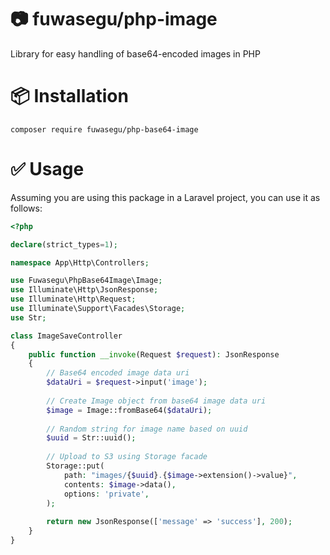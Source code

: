 # 📷 fuwasegu/php-image
Library for easy handling of base64-encoded images in PHP

# 📦 Installation
```shell
composer require fuwasegu/php-base64-image
```

# ✅ Usage
Assuming you are using this package in a Laravel project, you can use it as follows:

```php
<?php

declare(strict_types=1);

namespace App\Http\Controllers;

use Fuwasegu\PhpBase64Image\Image;
use Illuminate\Http\JsonResponse;
use Illuminate\Http\Request;
use Illuminate\Support\Facades\Storage;
use Str;

class ImageSaveController
{
    public function __invoke(Request $request): JsonResponse
    {
        // Base64 encoded image data uri
        $dataUri = $request->input('image');
        
        // Create Image object from base64 image data uri
        $image = Image::fromBase64($dataUri);
        
        // Random string for image name based on uuid
        $uuid = Str::uuid();
        
        // Upload to S3 using Storage facade
        Storage::put(
            path: "images/{$uuid}.{$image->extension()->value}",
            contents: $image->data(),
            options: 'private',
        );
        
        return new JsonResponse(['message' => 'success'], 200);
    }
}
```